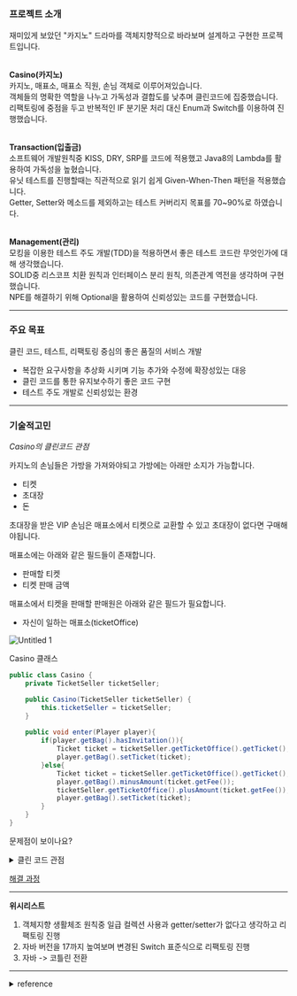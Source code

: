 # 

### 프로젝트 소개
재미있게 보았던 "카지노" 드라마를 객체지향적으로 바라보며 설계하고 구현한 프로젝트입니다.  
</br>

**Casino(카지노)**  
카지노, 매표소, 매표소 직원, 손님 객체로 이루어져있습니다.  
객체들의 명확한 역할을 나누고 가독성과 결합도를 낮추며 클린코드에 집중했습니다.  
리팩토링에 중점을 두고 반복적인 IF 분기문 처리 대신 Enum과 Switch를 이용하여 진행했습니다.  
</br>

**Transaction(입출금)**  
소프트웨어 개발원칙중 KISS, DRY, SRP를 코드에 적용했고 Java8의 Lambda를 활용하여 가독성을 높혔습니다.  
유닛 테스트를 진행할때는 직관적으로 읽기 쉽게 Given-When-Then 패턴을 적용했습니다.  
Getter, Setter와 메소드를 제외하고는 테스트 커버리지 목표를 70~90%로 하였습니다.  
</br>  

**Management(관리)**  
모킹을 이용한 테스트 주도 개발(TDD)을 적용하면서 좋은 테스트 코드란 무엇인가에 대해 생각했습니다.   
SOLID중 리스코프 치환 원칙과 인터페이스 분리 원칙, 의존관계 역전을 생각하며 구현했습니다.   
NPE를 해결하기 위해 Optional을 활용하여 신뢰성있는 코드를 구현했습니다.
</br> 
<hr> 

### 주요 목표
클린 코드, 테스트, 리팩토링 중심의 좋은 품질의 서비스 개발
- 복잡한 요구사항을 추상화 시키며 기능 추가와 수정에 확장성있는 대응
- 클린 코드를 통한 유지보수하기 좋은 코드 구현
- 테스트 주도 개발로 신뢰성있는 환경
<hr>

### 기술적고민  
  
*Casino의 클린코드 관점* 

카지노의 손님들은 가방을 가져와야되고 가방에는 아래만 소지가 가능합니다.

- 티켓
- 초대장
- 돈

초대장을 받은 VIP 손님은 매표소에서 티켓으로 교환할 수 있고 초대장이 없다면 구매해야됩니다.

매표소에는 아래와 같은 필드들이 존재합니다.

- 판매할 티켓
- 티켓 판매 금액

매표소에서 티켓을 판매할 판매원은 아래와 같은 필드가 필요합니다.

- 자신이 일하는 매표소(ticketOffice)

![Untitled 1](https://user-images.githubusercontent.com/72185011/218302171-298e2cd5-0720-469d-98ca-f3047602be3d.png)

Casino 클래스

```java
public class Casino {
    private TicketSeller ticketSeller;

    public Casino(TicketSeller ticketSeller) {
        this.ticketSeller = ticketSeller;
    }
    
    public void enter(Player player){
        if(player.getBag().hasInvitation()){
            Ticket ticket = ticketSeller.getTicketOffice().getTicket();
            player.getBag().setTicket(ticket);
        }else{
            Ticket ticket = ticketSeller.getTicketOffice().getTicket();
            player.getBag().minusAmount(ticket.getFee());
            ticketSeller.getTicketOffice().plusAmount(ticket.getFee());
            player.getBag().setTicket(ticket);
        }
    }
}
```

문제점이 보이나요?
<details>
<summary>클린 코드 관점</summary>
클린 코드 관점
    1. 정상 동작
    2. 변경에 용이
    3. 쉽게 이해 가능한 가독성
    
    2번과 3번을 충족하지 못했다. 
    위 Casino 클래스 enter 메소드를 보면 가방을 뒤져서 초대권이 있으면 직원이 매표소 티켓꺼내서 가방에 넣어주고 입장권이 없으면 
    가방에서 돈빼서 매표소에 넣고 티켓을 손님 가방에 넣어준다.
    
    → 손님과 직원은 카지노의 수동적인 존재
    
    문제
    
    1. 손님
        1. 카지노에서 내 가방을 마음대로 뒤진다.
    2. 직원
        1. 카지노에서 허락도없이 티켓과 현금에 마음대로 접근한다.
        2. 관람객 가방에 티켓을 넣어주고 돈을 계산하는 일을 카지노가 하고있다.
    
    현실에서는 불가능한 일이다.  
    
    enter 메소드를 이해하기 위해서는 전체적인 내용을 모두 이해하고 있어야 사용 가능하다.
    하나의 클래스에서 너무 많은 내용을 가지고있기에 코드를 작성하는 사람이나 읽는 사람이나 악취를 느낄 수 있다.
    
    마지막 문제는 만약 직원이나 손님 클래스를 변경 할 경우 카지노 클래스까지 영향을 주게된다.
    객체 사이의 의존성을 완전히 제거 할 수는 없다. **객체지향 설계란 서로 의존하며 협력하는 객체들의
    공동체를 구축하는것**이기 때문이다. 
</details>

[해결 과정](https://github.com/JayFreemandev/Casino/blob/main/Docs/%EC%B9%B4%EC%A7%80%EB%85%B8%EC%9D%98%20%ED%81%B4%EB%A6%B0%EC%BD%94%EB%93%9C%20%EB%A6%AC%ED%8C%A9%ED%86%A0%EB%A7%81.md)  
<hr>

**위시리스트**   
1. 객체지향 생활체조 원칙중 일급 컬렉션 사용과 getter/setter가 없다고 생각하고 리팩토링 진행  
2. 자바 버전을 17까지 높여보며 변경된 Switch 표준식으로 리팩토링 진행  
3. 자바 -> 코틀린 전환

<hr>
<details>
<summary> reference </summary>
- 오브젝트: 코드로 이해하는 객체지향 설계  
- 객체지향의 사실과 오해
- 좋은 코드, 나쁜 코드
- 실전 자바 소프트웨어
- 자바 코딩의 기술
- 쏙쏙 들어오는 함수형 코딩
- 단위 테스트
</details>
